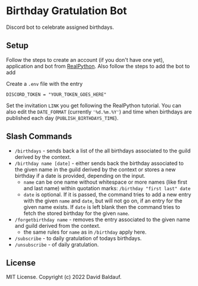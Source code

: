 # Birthday Gratulation Bot
Discord bot to celebrate assigned birthdays.

## Setup
Follow the steps to create an account (if you don't have one yet), application and bot from [RealPython](https://realpython.com/how-to-make-a-discord-bot-python/). Also follow the steps to add the bot to add

Create a `.env` file with the entry

```console
DISCORD_TOKEN = "YOUR_TOKEN_GOES_HERE"
```

Set the invitation `LINK` you get following the RealPython tutorial.
You can also edit the `DATE_FORMAT` (currently `'%d.%m.%Y'`) and time when birthdays are published each day (`PUBLISH_BIRTHDAYS_TIME`).

## Slash Commands
- `/birthdays` - sends back a list of the all birthdays associated to the guild derived by the context.
- `/birthday name [date]` - either sends back the birthday associated to the given name in the guild derived by the context or stores a new birthday if a date is provided, depending on the input.
  - `name` can be one name without whitespace or more names (like first and last name) within quotation marks: `/birthday "first last" date`
  - `date` is optional. If it is passed, the command tries to add a new entry with the given `name` and `date`, but will not go on, if an entry for the given name exists. If `date` is left blank then the command tries to fetch the stored birthday for the given `name`.
- `/forgetbirthday name` - removes the entry associated to the given name and guild derived from the context.
  - the same rules for `name` as in `/birthday` apply here.
- `/subscribe` - to daily gratulation of todays birthdays.
- `/unsubscribe` - of daily gratulation.

## License
MIT License. Copyright (c) 2022 David Baldauf.